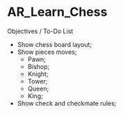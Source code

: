# AR_Learn_Chess

Objectives / To-Do List
- Show chess board layout;
- Show pieces moves;
    - Pawn;
    - Bishop;
    - Knight;
    - Tower;
    - Queen;
    - King;
- Show check and checkmate rules;